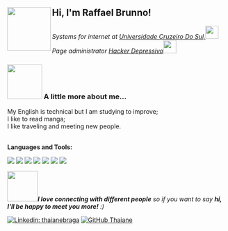 <h2> Hi, I'm Raffael Brunno! <img align="left" src="https://media.giphy.com/media/fQuF2qQW0f2UpiPvG5/giphy.gif" width="100"></h2>
<p><em>Systems for internet at <a href="https://www.cruzeirodosul.edu.br/">Universidade Cruzeiro Do Sul,</a><img src="https://media.giphy.com/media/MB75OzWrpUMOWfBHg0/giphy.gif" width="30" ><br>Page administrator <a href="https://www.facebook.com/HackersDepressivo">Hacker Depressivo</a><img src="https://media.giphy.com/media/Y0y2Tav0YimqiuGQps/giphy.gif" width="30"></em></p>



### <img src="https://media.giphy.com/media/k0K7YxqZ453UtuzfZ4/giphy.gif" width="80"> A little more about me...  

My English is technical but I am studying to improve;<br>
I like to read manga;<br>
I like traveling and meeting new people.<br>
<br>



**Languages and Tools:**  <br>


  <code><img src="https://img.shields.io/badge/HTML5-E34F26?style=for-the-badge&logo=html5&logoColor=white"></code>
  <code><img src="https://img.shields.io/badge/CSS3-1572B6?style=for-the-badge&logo=css3&logoColor=white"></code>
  <code><img src="https://img.shields.io/badge/Python-3776AB?style=for-the-badge&logo=python&logoColor=white"></code>
  <code><img src="https://img.shields.io/badge/PHP-777BB4?style=for-the-badge&logo=php&logoColor=white"></code>
  <code><img src="https://img.shields.io/badge/jQuery-0769AD?style=for-the-badge&logo=jquery&logoColor=white"></code>
  <code><img src="https://img.shields.io/badge/MySQL-00000F?style=for-the-badge&logo=mysql&logoColor=white"></code>
  <code><img src="https://img.shields.io/badge/Git-F05032?style=for-the-badge&logo=git&logoColor=white"></code>
 



<img src="https://media.giphy.com/media/xUA7aL1gGVQbIkosIE/giphy.gif" width=70><em><b>I love connecting with different people</b> so if you want to say <b>hi, I'll be happy to meet you more!</b> :)</em>


[![Linkedin: thaianebraga](https://img.shields.io/badge/-raffael-blue?style=flat-square&logo=Linkedin&logoColor=white&link=https://www.linkedin.com/in/raffael-brunno/)](https://www.linkedin.com/in/raffael-brunno/)
[![GitHub Thaiane](https://img.shields.io/github/followers/raffaelzzz?label=follow&style=social)](https://github.com/raffaelzzz)
